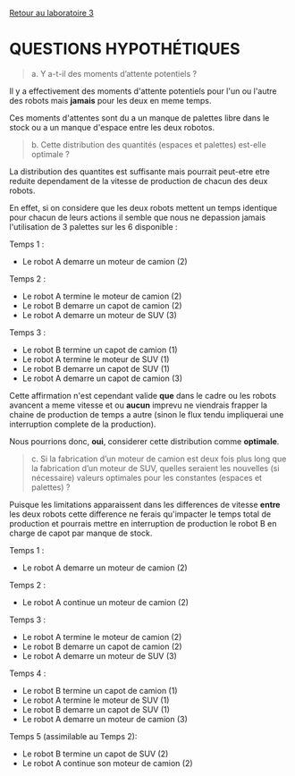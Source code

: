 [Retour au laboratoire 3](../TP3/)

# QUESTIONS HYPOTHÉTIQUES

> a. Y a-t-il des moments d’attente potentiels ? 

Il y a effectivement des moments d'attente 
potentiels pour l'un ou l'autre des robots 
mais **jamais** pour les deux en meme temps.

Ces moments d'attentes sont du a un manque 
de palettes libre dans le stock ou a un manque 
d'espace entre les deux robotos.

> b. Cette distribution des quantités 
(espaces et palettes) est-elle optimale ?

La distribution des quantites est suffisante 
mais pourrait peut-etre etre reduite dependament 
de la vitesse de production de chacun des deux 
robots.

En effet, si on considere que les deux robots 
mettent un temps identique pour chacun de leurs 
actions il semble que nous ne depassion jamais 
l'utilisation de 3 palettes sur les 6 disponible : 

Temps 1 :
 - Le robot A demarre un moteur de camion (2)

Temps 2 :
 - Le robot A termine le moteur de camion (2)
 - Le robot B demarre un capot de camion (2)
 - Le robot A demarre un moteur de SUV (3)
 
Temps 3 :
 - Le robot B termine un capot de camion (1)
 - Le robot A termine le moteur de SUV (1)
 - Le robot B demarre un capot de SUV (1)
 - Le robot A demarre un capot de camion (3)

Cette affirmation n'est cependant valide 
**que** dans le cadre ou les robots 
avancent a meme vitesse et ou 
**aucun** imprevu ne viendrais frapper la 
chaine de production de temps a autre 
(sinon le flux tendu impliquerai une 
interruption complete de la production).

Nous pourrions donc, **oui**, considerer cette 
distribution comme **optimale**.

> c. Si la fabrication d’un moteur de camion 
est deux fois plus long que la fabrication d’un 
moteur de SUV, quelles seraient les nouvelles 
(si nécessaire) valeurs optimales pour les 
constantes (espaces et palettes) ?

Puisque les limitations apparaissent dans les 
differences de vitesse **entre** les deux 
robots cette difference ne ferais qu'impacter 
le temps total de production et pourrais 
mettre en interruption de production le 
robot B en charge de capot par manque de stock.

Temps 1 :
 - Le robot A demarre un moteur de camion (2)

Temps 2 :
 - Le robot A continue un moteur de camion (2)
 
Temps 3 :
 - Le robot A termine le moteur de camion (2)
 - Le robot B demarre un capot de camion (2)
 - Le robot A demarre un moteur de SUV (3)
 
Temps 4 :
 - Le robot B termine un capot de camion (1)
 - Le robot A termine le moteur de SUV (1)
 - Le robot B demarre un capot de SUV (1)
 - Le robot A demarre un moteur de camion (3)

Temps 5 (assimilable au Temps 2):
 - Le robot B termine un capot de SUV (2)
 - Le robot A continue son moteur de camion (2)